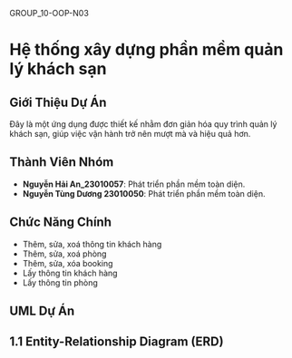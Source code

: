 GROUP_10-OOP-N03 
# Hệ thống xây dựng phần mềm quản lý khách sạn

## Giới Thiệu Dự Án
Đây là một ứng dụng được thiết kế nhằm đơn giản hóa quy trình quản lý khách sạn, giúp việc vận hành trở nên mượt mà và hiệu quả hơn.
## Thành Viên Nhóm
- **Nguyễn Hải An_23010057**: Phát triển phần mềm toàn diện.
- **Nguyễn Tùng Dương 23010050**: Phát triển phần mềm toàn diện.

## Chức Năng Chính
- Thêm, sửa, xoá thông tin khách hàng
- Thêm, sửa, xoá phòng
- Thêm, sửa, xóa booking
- Lấy thông tin khách hàng
- Lấy thông tin phòng


## UML Dự Án

## 1.1 Entity-Relationship Diagram (ERD)

   
